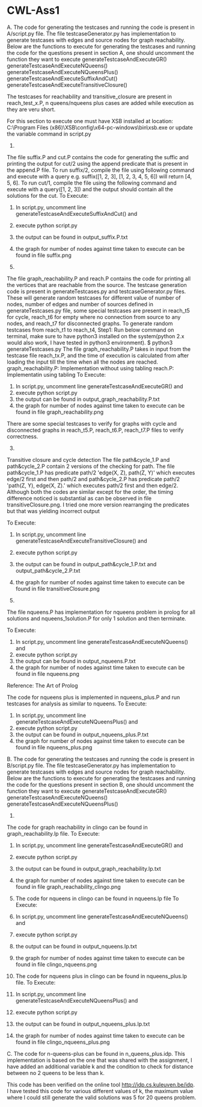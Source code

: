 # CWL-Ass1

A.
The code for generating the testcases and running the code is present in A/script.py file.
The file testcaseGenerator.py has implementation to generate testcases with edges and source nodes for graph reachability.
Below are the functions to execute for generating the testcases and running the code for the questions present in section A, one should uncomment the function they want to execute
generateTestcaseAndExecuteGR()
generateTestcaseAndExecuteNQueens()
generateTestcaseAndExecuteNQueensPlus()
generateTestcaseAndExecuteSuffixAndCut()
generateTestcaseAndExecuteTransitiveClosure()

The testcases for reachability and transitive_closure are present in reach_test_x.P, n queens/nqueens plus cases are added while execution as they are veru short.

For this section to execute one must have XSB installed at location: C:\\Program Files (x86)\\XSB\\config\\x64-pc-windows\\bin\\xsb.exe
or update the variable command in script.py

1.
The file suffix.P and cut.P contains the code for generating the suffic and printing the output for cut/2 using the append predicate that is present in the append.P file.
To run suffix/2, compile the file using following command and execute with a query e.g. suffix([1, 2, 3], [1, 2, 3, 4, 5, 6]) will return [4, 5, 6].
To run cut/1, compile the file using the following command and execute with a query([1, 2, 3]) and the output should contain all the solutions for the cut.
To Execute: 
1. In script.py, uncomment line generateTestcaseAndExecuteSuffixAndCut() and
2. execute python script.py
3. the output can be found in output_suffix.P.txt
4. the graph for number of nodes against time taken to execute can be found in file suffix.png


2.
The file graph_reachability.P and reach.P contains the code for printing all the vertices that are reachable from the source. The testcase generation code is present in generateTestcases.py and testcaseGenerator.py files.
These will generate random testcases for different value of number of nodes, number of edges and number of sources defined in generateTestcases.py file, some special testcases are present in reach_t5 for cycle, reach_t6 for empty where no connection from source to any nodes, and reach_t7 for disconnected graphs.
To generate random testcases from reach_t1 to reach_t4,
Step1: Run below command on terminal, make sure to have python3 installed on the system(python 2.x would also work, I have tested in python3 environment).
$ python3 generateTestcases.py
The file graph_reachability.P takes in input from the testcase file reach_tx.P, and the time of execution is calculated from after loading the input till the time when all the nodes are reached.
graph_reachability.P: Implementation without using tabling
reach.P: Implementatin using tabling
To Execute: 
1. In script.py, uncomment line generateTestcaseAndExecuteGR() and
2. execute python script.py
3. the output can be found in output_graph_reachability.P.txt
4. the graph for number of nodes against time taken to execute can be found in file graph_reachability.png

There are some special testcases to verify for graphs with cycle and disconnected graphs in reach_t5.P, reach_t6.P, reach_t7.P files to verify correctness.

3.
Transitive closure and cycle detection
The file path&cycle_1.P and path&cycle_2.P contain 2 versions of the checking for path. The file path&cycle_1.P has predicate path/2 'edge(X, Z), path(Z, Y)' which executes edge/2 first and then path/2 and path&cycle_2.P has predicate path/2 'path(Z, Y), edge(X, Z).' which executes path/2 first and then edge/2. Although both the codes are similar except for the order, the timing difference noticed is substantial as can be observed in file transitiveClosure.png.
I tried one more version rearranging the predicates but that was yielding incorrect output

To Execute: 
1. In script.py, uncomment line generateTestcaseAndExecuteTransitiveClosure() and
2. execute python script.py
3. the output can be found in output_path&cycle_1.P.txt and output_path&cycle_2.P.txt
4. the graph for number of nodes against time taken to execute can be found in file transitiveClosure.png

4.
The file nqueens.P has implementation for nqueens problem in prolog for all solutions and nqueens_1solution.P for only 1 solution and then terminate.

To Execute: 
1. In script.py, uncomment line generateTestcaseAndExecuteNQueens() and
2. execute python script.py
3. the output can be found in output_nqueens.P.txt
4. the graph for number of nodes against time taken to execute can be found in file nqueens.png

Reference: The Art of Prolog

The code for nqueens plus is implemented in nqueens_plus.P and run testcases for analysis as similar to nqueens.
To Execute: 
1. In script.py, uncomment line generateTestcaseAndExecuteNQueensPlus() and
2. execute python script.py
3. the output can be found in output_nqueens_plus.P.txt
4. the graph for number of nodes against time taken to execute can be found in file nqueens_plus.png


B.
The code for generating the testcases and running the code is present in B/script.py file.
The file testcaseGenerator.py has implementation to generate testcases with edges and source nodes for graph reachability.
Below are the functions to execute for generating the testcases and running the code for the questions present in section B, one should uncomment the function they want to execute
generateTestcaseAndExecuteGR()
generateTestcaseAndExecuteNQueens()
generateTestcaseAndExecuteNQueensPlus()

1.
The code for graph reachability in clingo can be found in graph_reachability.lp file.
To Execute: 
1. In script.py, uncomment line generateTestcaseAndExecuteGR() and
2. execute python script.py
3. the output can be found in output_graph_reachability.lp.txt
4. the graph for number of nodes against time taken to execute can be found in file graph_reachability_clingo.png

2. The code for nqueens in clingo can be found in nqueens.lp file
To Execute: 
1. In script.py, uncomment line generateTestcaseAndExecuteNQueens() and
2. execute python script.py
3. the output can be found in output_nqueens.lp.txt
4. the graph for number of nodes against time taken to execute can be found in file clingo_nqueens.png

3. The code for nqueens plus in clingo can be found in nqueens_plus.lp file.
To Execute:
1. In script.py, uncomment line generateTestcaseAndExecuteNQueensPlus() and
2. execute python script.py
3. the output can be found in output_nqueens_plus.lp.txt
4. the graph for number of nodes against time taken to execute can be found in file clingo_nqueens_plus.png

C.
The code for n-queens-plus can be found in n_queens_plus.idp. This implementation is based on the one that was shared with the assignment, I have added an additional variable k and the condition to check for distance between no 2 queens to be less than k.

This code has been verified on the online tool http://idp.cs.kuleuven.be/idp. I have tested this code for various different values of k, the maximum value where I could still generate the valid solutions was 5 for 20 queens problem.